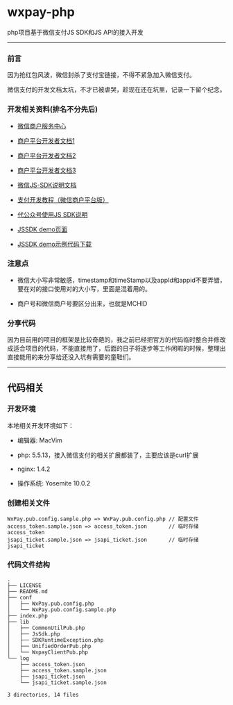 wxpay-php
=========

php项目基于微信支付JS SDK和JS API的接入开发

---

### 前言

因为抢红包风波，微信封杀了支付宝链接，不得不紧急加入微信支付。

微信支付的开发文档太坑，不才已被虐哭，趁现在还在坑里，记录一下留个纪念。

### 开发相关资料(排名不分先后)

* [微信商户服务中心](https://mp.weixin.qq.com/paymch/readtemplate?t=mp/business/faq2_tmpl)

* [商户平台开发者文档1](http://pay.weixin.qq.com/wiki/doc/api/index.html)

* [商户平台开发者文档2](http://pay.weixin.qq.com/wiki/doc/api/jsapi.php)

* [商户平台开发者文档3](http://pay.weixin.qq.com/wiki/doc/api/index.php?chapter=1_1)

* [微信JS-SDK说明文档](http://mp.weixin.qq.com/wiki/7/aaa137b55fb2e0456bf8dd9148dd613f.html)

* [支付开发教程（微信商户平台版）](https://mp.weixin.qq.com/paymch/readtemplate?t=mp/business/course3_tmpl)

* [代公众号使用JS SDK说明](https://open.weixin.qq.com/cgi-bin/showdocument?action=doc&id=open1421823488&t=0.37369911512359977)

* [JSSDK demo页面](http://demo.open.weixin.qq.com/jssdk/)

* [JSSDK demo示例代码下载](http://demo.open.weixin.qq.com/jssdk/sample.zip)

### 注意点

* 微信大小写非常敏感，timestamp和timeStamp以及appId和appid不要弄错，要在对的接口使用对的大小写，里面是混着用的。

* 商户号和微信商户号要区分出来，也就是MCHID

### 分享代码

因为目前用的项目的框架是比较奇葩的，我之前已经把官方的代码临时整合并修改成适合项目的代码，不能直接用了，后面的日子将逐步等工作闲暇的时候，整理出直接能用的来分享给还没入坑有需要的童鞋们。

---

## 代码相关

### 开发环境

本地相关开发环境如下：

* 编辑器: MacVim

* php: 5.5.13，接入微信支付的相关扩展都装了，主要应该是curl扩展

* nginx: 1.4.2

* 操作系统: Yosemite 10.0.2

### 创建相关文件

    WxPay.pub.config.sample.php => WxPay.pub.config.php // 配置文件
    access_token.sample.json => access_token.json       // 临时存储access_token
    jsapi_ticket.sample.json => jsapi_ticket.json       // 临时存储jsapi_ticket

### 代码文件结构

    .
    ├── LICENSE
    ├── README.md
    ├── conf
    │   ├── WxPay.pub.config.php
    │   └── WxPay.pub.config.sample.php
    ├── index.php
    ├── lib
    │   ├── CommonUtilPub.php
    │   ├── JsSdk.php
    │   ├── SDKRuntimeException.php
    │   ├── UnifiedOrderPub.php
    │   └── WxpayClientPub.php
    └── log
        ├── access_token.json
        ├── access_token.sample.json
        ├── jsapi_ticket.json
        └── jsapi_ticket.sample.json

    3 directories, 14 files
